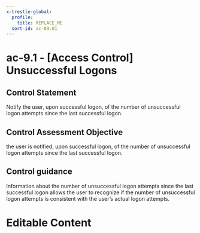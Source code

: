 ```yaml
---
x-trestle-global:
  profile:
    title: REPLACE_ME
  sort-id: ac-09.01
---
```


# ac-9.1 - \[Access Control\] Unsuccessful Logons

## Control Statement

Notify the user, upon successful logon, of the number of unsuccessful logon attempts since the last successful logon.

## Control Assessment Objective

the user is notified, upon successful logon, of the number of unsuccessful logon attempts since the last successful logon.

## Control guidance

Information about the number of unsuccessful logon attempts since the last successful logon allows the user to recognize if the number of unsuccessful logon attempts is consistent with the user’s actual logon attempts.

# Editable Content

<!-- Make additions and edits below -->
<!-- The above represents the contents of the control as received by the profile, prior to additions. -->
<!-- If the profile makes additions to the control, they will appear below. -->
<!-- The above markdown may not be edited but you may edit the content below, and/or introduce new additions to be made by the profile. -->
<!-- If there is a yaml header at the top, parameter values may be edited. Use --set-parameters to incorporate the changes during assembly. -->
<!-- The content here will then replace what is in the profile for this control, after running profile-assemble. -->
<!-- The current profile has no added parts for this control, but you may add new ones here. -->
<!-- Each addition must have a heading either of the form ## Control my_addition_name -->
<!-- or ## Part a. (where the a. refers to one of the control statement labels.) -->
<!-- "## Control" parts are new parts added after the statement part. -->
<!-- "## Part" parts are new parts added into the top-level statement part with that label. -->
<!-- Subparts may be added with nested hash levels of the form ### My Subpart Name -->
<!-- underneath the parent ## Control or ## Part being added -->
<!-- See https://ibm.github.io/compliance-trestle/tutorials/ssp_profile_catalog_authoring/ssp_profile_catalog_authoring for guidance. -->
